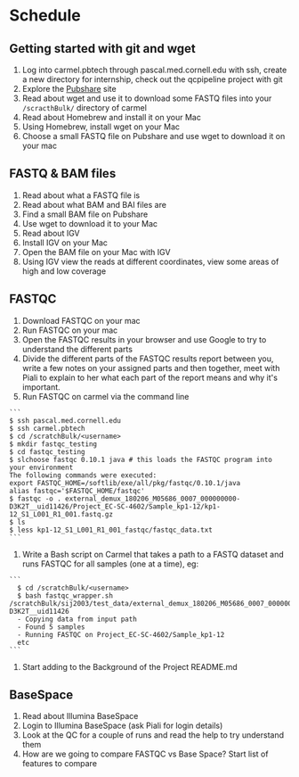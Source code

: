 # Schedule
## Getting started with git and wget
  1. Log into carmel.pbtech through pascal.med.cornell.edu with ssh, create a new directory for internship, check out the qcpipeline project with git
  1. Explore the [Pubshare](http://abc.med.cornell.edu/pubshare) site
  1. Read about wget and use it to download some FASTQ files into your `/scracthBulk/` directory of carmel
  1. Read about Homebrew and install it on your Mac
  1. Using Homebrew, install wget on your Mac
  1. Choose a small FASTQ file on Pubshare and use wget to download it on your mac
## FASTQ & BAM files
  1. Read about what a FASTQ file is
  1. Read about what BAM and BAI files are
  1. Find a small BAM file on Pubshare
  1. Use wget to download it to your Mac
  1. Read about IGV
  1. Install IGV on your Mac
  1. Open the BAM file on your Mac with IGV
  1. Using IGV view the reads at different coordinates, view some areas of high and low coverage
## FASTQC  
  1. Download FASTQC on your mac
  1. Run FASTQC on your mac
  1. Open the FASTQC results in your browser and use Google to try to understand the different parts
  1. Divide the different parts of the FASTQC results report between you, write a few notes on your assigned parts and then together, meet with Piali to explain to her what each part of the report means and why it's important.
  1. Run FASTQC on carmel via the command line
    
    ```
    $ ssh pascal.med.cornell.edu
    $ ssh carmel.pbtech
    $ cd /scratchBulk/<username>
    $ mkdir fastqc_testing
    $ cd fastqc_testing
    $ slchoose fastqc 0.10.1 java # this loads the FASTQC program into your environment
    The following commands were executed:
    export FASTQC_HOME=/softlib/exe/all/pkg/fastqc/0.10.1/java
    alias fastqc='$FASTQC_HOME/fastqc'
    $ fastqc -o . external_demux_180206_M05686_0007_000000000-D3K2T__uid11426/Project_EC-SC-4602/Sample_kp1-12/kp1-12_S1_L001_R1_001.fastq.gz
    $ ls
    $ less kp1-12_S1_L001_R1_001_fastqc/fastqc_data.txt
    ```
  1. Write a Bash script on Carmel that takes a path to a FASTQ dataset and runs FASTQC for all samples (one at a time), eg:
    
    ```
      $ cd /scratchBulk/<username>
      $ bash fastqc_wrapper.sh /scratchBulk/sij2003/test_data/external_demux_180206_M05686_0007_000000000-D3K2T__uid11426
      - Copying data from input path
      - Found 5 samples
      - Running FASTQC on Project_EC-SC-4602/Sample_kp1-12
      etc
    ```
  1. Start adding to the Background of the Project README.md
## BaseSpace
  1. Read about Illumina BaseSpace
  1. Login to Illumina BaseSpace (ask Piali for login details)
  1. Look at the QC for a couple of runs and read the help to try understand them
  1. How are we going to compare FASTQC vs Base Space? Start list of features to compare
  
